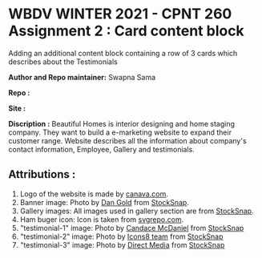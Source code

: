 # WBDV WINTER 2021 - CPNT 260 Assignment 2 : Card content block

Adding an additional content block containing a row of 3 cards which describes about the Testimonials

**Author and Repo maintainer:** Swapna Sama

**Repo :**

**Site :** 

**Discription :** Beautiful Homes is interior designing and home staging company. They want to build a e-marketing website to expand their customer range. Website describes all the information about company's contact information, Employee, Gallery and testimonials.

## Attributions :

1. Logo of the website is made by [canava.com](https://www.canva.com).
2. Banner image: Photo by [Dan Gold](https://stocksnap.io/author/35902) from [StockSnap](https://stocksnap.io").
3. Gallery images: All images used in gallery section are from [StockSnap](https://stocksnap.io").
4. Ham buger icon: Icon is taken from [svgrepo.com](https://www.svgrepo.com/).
5. "testimonial-1" image: Photo by [Candace McDaniel](https://stocksnap.io/author/candacemcdaniel) from [StockSnap](https://stocksnap.io")
6. "testimonial-2" image: Photo by [Icons8 team]("https://stocksnap.io/author/icons8") from [StockSnap](https://stocksnap.io")
7. "testimonial-3" image: Photo by [Direct Media]("https://stocksnap.io/author/directmedia") from [StockSnap](https://stocksnap.io")